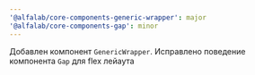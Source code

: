 ```yaml
---
'@alfalab/core-components-generic-wrapper': major
'@alfalab/core-components-gap': minor
---
```


Добавлен компонент `GenericWrapper`. Исправлено поведение компонента `Gap` для flex лейаута
